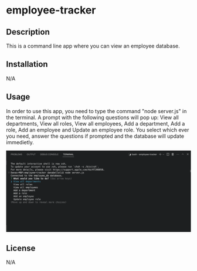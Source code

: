 # employee-tracker

## Description

This is a command line app where you can view an employee database. 

## Installation

N/A

## Usage

In order to use this app, you need to type the command "node server.js" in the terminal. A prompt with the following questions will pop up: View all departments, View all roles, View all employees, Add a department, Add a role, Add an employee and Update an employee role. 
You select which ever you need, answer the questions if prompted and the database will update immedietly. 

![scrrenshot](Screenshot.png)



## License

N/A
